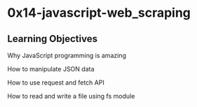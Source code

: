 # 0x14-javascript-web_scraping

## Learning Objectives

Why JavaScript programming is amazing

How to manipulate JSON data

How to use request and fetch API

How to read and write a file using fs module